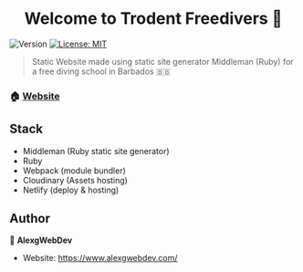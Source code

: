 <h1 align="center">Welcome to Trodent Freedivers 👋</h1>
<p>
  <img alt="Version" src="https://img.shields.io/badge/version-1.0.0-blue.svg?cacheSeconds=2592000" />
  <a href="#" target="_blank">
    <img alt="License: MIT" src="https://img.shields.io/badge/License-MIT-yellow.svg" />
  </a>
</p>

> Static Website made using static site generator Middleman (Ruby) for a free diving school in Barbados 🇧🇧

### 🏠 [Website](https://www.tridentfreedivers.com/)

## Stack
- Middleman (Ruby static site generator)
- Ruby
- Webpack (module bundler)
- Cloudinary (Assets hosting)
- Netlify (deploy & hosting)

## Author

👤 **AlexgWebDev**

* Website: https://www.alexgwebdev.com/


